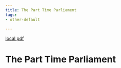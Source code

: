 ```yaml
---
title: The Part Time Parliament
tags:
- other-default

---
```


[local pdf](../../../pdfs/The-Part-Time-Parliament.pdf)

# The Part Time Parliament
